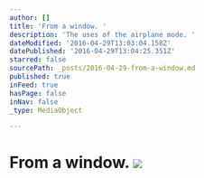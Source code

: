 ```yaml
---
author: []
title: 'From a window. '
description: 'The uses of the airplane mode. '
dateModified: '2016-04-29T13:03:04.158Z'
datePublished: '2016-04-29T13:04:25.351Z'
starred: false
sourcePath: _posts/2016-04-29-from-a-window.md
published: true
inFeed: true
hasPage: false
inNav: false
_type: MediaObject

---
```

# From a window. ![](https://the-grid-user-content.s3-us-west-2.amazonaws.com/8c2f5534-c8cb-4265-a14d-fa635c2479db.jpg)